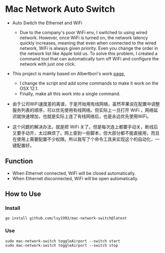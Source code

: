 # Mac Network Auto Switch
- Auto Switch the Ethernet and WiFi
  - Due to the company's poor WiFi env, I switched to using wired network. However, once WiFi is turned on, the network latency quickly increases, meaning that even when connected to the wired network, WiFi is always given priority. Even you change the order in the network list like Apple told us. To solve this problem, I created a command tool that can automatically turn off WiFi and configure the network with just one click.
- This project is mainly based on Albertbori's work [page](https://gist.github.com/albertbori/1798d88a93175b9da00b), 
  - I change the script and add some commands to make it work on the OSX 12.1.
  - Finally, make all this work into a single command.

- 由于公司WiFi速度差的离谱，于是开始用有线网络，虽然苹果说在配置中调整服务列表的顺序，可以优先使用有线网络。但实际上一旦打开 WiFi ，网络延迟就快速增加，也就是实际上连了有线网络后，也是永远优先使用WiFi。
- 这个问题的解决办法，就是把 WiFi 关了。但是每次连上都要手动关，断线后又要手动开，太过麻烦了。网上查到一些脚本，但大部分都不能直接用，而且在使用上需要配置不少权限。所以我写了个命令工具来实现这个的自动化，一键配置好。

## Function
- When Ethernet connected, WiFi will be closed automatically.
- When Ethernet disconnected, WiFi will be open automatically.

## How to Use
### Install
```shell
go install github.com/lxy1992/mac-network-switch@latest
```
### Use

```shell
sudo mac-network-switch toggleAirport --switch start
sudo mac-network-switch toggleAirport --switch stop
```
